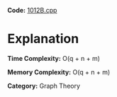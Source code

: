 **Code:** [1012B.cpp](./1012B.cpp)

# Explanation

**Time Complexity:** O(q + n + m)

**Memory Complexity:** O(q + n + m) 

**Category:** Graph Theory
